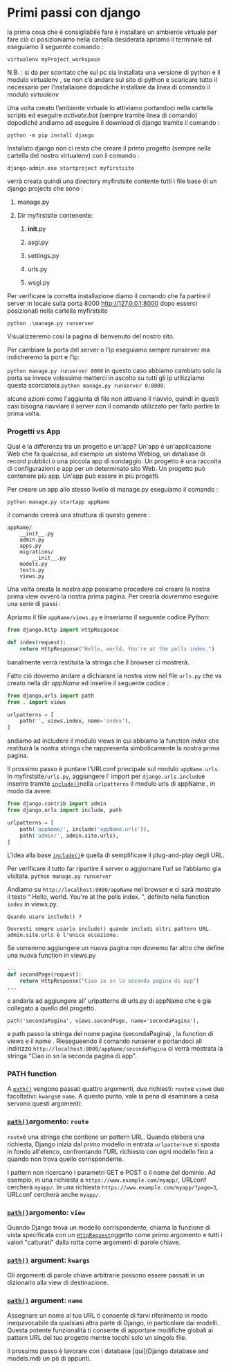 # Primi passi con django

la prima cosa che è consigliabile fare è installare un ambiente virtuale per fare ciò ci posizioniamo nella cartella desiderata apriamo il terminale ed eseguiamo il seguente comando :

`virtualenv myProject_workspace`

N.B. : si da per scontato che sul pc sia installata una versione di python e il modulo virtualenv , se non c’è andare sul sito di python e scaricare tutto il necessario per l’installaione dopodiche installare da linea di comando il modulo *virtualenv* 

Una volta creato l’ambiente virtuale lo attiviamo portandoci nella cartella scripts ed eseguire *activate.bat* (sempre tramite linea di comando) dopodiché andiamo ad eseguire il download di django tramite il comando :

`python -m pip install django`

Installato django non ci resta che creare il primo progetto (sempre nella cartella del nostro virtualenv) con il comando :

`django-admin.exe startproject myfirstsite`

verrà creata quindi una directory myfirstsite contente tutti i file base di un django projects che sono :

1. manage.py

2. Dir myfirstsite contenente:

   1. __init__.py

   2. asgi.py

   3. settings.py

   4. urls.py

   5. wsgi.py

      

Per verificare la corretta installazione diamo il comando che fa partire il server in locale sulla porta 8000  http://127.0.0.1:8000 dopo esserci posizionati nella cartella myfirstsite

`python .\manage.py runserver`

Visualizzeremo cosi la pagina di benvenuto del nostro sito.

Per cambiare la porta del server o l’ip eseguiamo sempre runserver ma indicheremo la port e l’ip:

`python manage.py runserver 8080` in questo caso abbiamo cambiato solo la porta se invece volessimo metterci in ascolto su tutti gli ip utilizziamo questa scorciatoia `python manage.py runserver 0:8000`.

alcune azioni come l'aggiunta di file non attivano il riavvio, quindi in questi casi bisogna riavviare il server con il comando utilizzato per farlo partire la prima volta.

### Progetti vs App

Qual è la differenza tra un progetto e un'app? Un'app è un'applicazione Web che fa qualcosa, ad esempio un sistema Weblog, un database di record pubblici o una piccola app di sondaggio. Un progetto è una raccolta di configurazioni e app per un determinato sito Web. Un progetto può contenere più app. Un'app può essere in più progetti.

Per creare un app allo stesso livello di manage.py eseguiamo il comando :

`python manage.py startapp appName` 

il comando creerà una struttura di questo genere :

```o
appName/
    __init__.py
    admin.py
    apps.py
    migrations/
        __init__.py
    models.py
    tests.py
    views.py
```

Una volta creata la nostra app possiamo procedere col creare la nostra prima view ovvero la nostra prima pagina. Per crearla dovremmo eseguire una serie di passi :

Apriamo il file `appName/views.py` e inseriamo il seguente codice Python:

```python
from django.http import HttpResponse

def index(request):
    return HttpResponse("Hello, world. You're at the polls index.")
```

 banalmente verrà restituita la stringa che il browser ci mostrerà.

Fatto ciò dovremo andare a dichiarare la nostra view nel file `urls.py` che va creato nella dir _appName_ ed inserire il seguente codice :

```python
from django.urls import path
from . import views

urlpatterns = [
    path('', views.index, name='index'),
]
```

andiamo ad includere il modulo views in cui abbiamo la function _index_ che restituirà la nostra stringa che rappresenta simbolicamente la nostra prima pagina.

Il prossimo passo è puntare l'URLconf principale sul modulo `appName.urls`. In myfirstsite`/urls.py`, aggiungere l’ import per `django.urls.include`e inserire tramite [`include()`](https://translate.googleusercontent.com/translate_c?depth=1&hl=it&pto=aue&rurl=translate.google.it&sl=auto&sp=nmt4&tl=it&u=https://docs.djangoproject.com/en/3.0/ref/urls/&usg=ALkJrhixJyLUlqZiubiE0ENQDPUTPylHHg#django.urls.include)nella `urlpatterns` il modulo urls di appName , in modo da avere:

```python
from django.contrib import admin
from django.urls import include, path

urlpatterns = [
    path('appName/', include('appName.urls')),
    path('admin/', admin.site.urls),
]
```

L'idea alla base [`include()`](https://translate.googleusercontent.com/translate_c?depth=1&hl=it&pto=aue&rurl=translate.google.it&sl=auto&sp=nmt4&tl=it&u=https://docs.djangoproject.com/en/3.0/ref/urls/&usg=ALkJrhixJyLUlqZiubiE0ENQDPUTPylHHg#django.urls.include)è quella di semplificare il plug-and-play degli URL.

Per verificare il tutto far ripartire il server o aggiornare l’url se l’abbiamo gia visitata. `python manage.py runserver`

Andiamo su `http://localhost:8000/appName` nel  browser e ci sarà mostrato il testo “ Hello, world. You're at the polls index. ",  definito nella  function `index` in views.py.

```
Quando usare include() ?

Dovresti sempre usarlo include() quando includi altri pattern URL. admin.site.urls è l'unica eccezione.

```

Se vorremmo aggiungere un nuova pagina non dovremo far altro che define una nuova function in views.py 

```python
...
def secondPage(request):
    return HttpResponse("Ciao io sn la seconda pagina di app")
...
```

e andarla ad aggiungere all’ urlpatterns di urls.py di appName che è gia collegato a quello del progetto.

```
path('secondaPagina', views.secondPage, name='secondaPagina'),
```

a path passo la stringa del nome pagina (secondaPagina) , la function di views e il name . Riesegueendo il comando runserer e portandoci all indirizzo `http://localhost:8000/appName/secondaPagina` ci verrà mostrata la stringa "Ciao io sn la seconda pagina di app".

### PATH  function

A [`path()`](https://translate.googleusercontent.com/translate_c?depth=1&hl=it&pto=aue&rurl=translate.google.it&sl=auto&sp=nmt4&tl=it&u=https://docs.djangoproject.com/en/3.0/ref/urls/&usg=ALkJrhixJyLUlqZiubiE0ENQDPUTPylHHg#django.urls.path)  vengono passati quattro argomenti, due richiesti: `route`e `view`e due facoltativi: `kwargs`e `name`. A questo punto, vale la pena di esaminare a cosa servono questi argomenti:

### [`path()`](https://translate.googleusercontent.com/translate_c?depth=1&hl=it&pto=aue&rurl=translate.google.it&sl=auto&sp=nmt4&tl=it&u=https://docs.djangoproject.com/en/3.0/ref/urls/&usg=ALkJrhixJyLUlqZiubiE0ENQDPUTPylHHg#django.urls.path)argomento: `route`

`route`è una stringa che contiene un pattern URL. Quando elabora una richiesta, Django inizia dal primo modello in entrata `urlpatterns`e si sposta in fondo all'elenco, confrontando l'URL richiesto con ogni modello fino a quando non trova quello corrispondente.

I pattern non ricercano i parametri GET e POST o il nome del dominio. Ad esempio, in una richiesta a `https://www.example.com/myapp/`, URLconf cercherà `myapp/`. In una richiesta `https://www.example.com/myapp/?page=3`, URLconf cercherà anche `myapp/`.

### [`path()`](https://translate.googleusercontent.com/translate_c?depth=1&hl=it&pto=aue&rurl=translate.google.it&sl=auto&sp=nmt4&tl=it&u=https://docs.djangoproject.com/en/3.0/ref/urls/&usg=ALkJrhixJyLUlqZiubiE0ENQDPUTPylHHg#django.urls.path)argomento: `view`

Quando Django trova un modello corrispondente, chiama la funzione di vista specificata con un [`HttpRequest`](https://translate.googleusercontent.com/translate_c?depth=1&hl=it&pto=aue&rurl=translate.google.it&sl=auto&sp=nmt4&tl=it&u=https://docs.djangoproject.com/en/3.0/ref/request-response/&usg=ALkJrhiDQ1Lgyu_qZ2VI7DV2EDYA_1huOw#django.http.HttpRequest)oggetto come primo argomento e tutti i valori "catturati" dalla rotta come argomenti di parole chiave.

### [`path()`](https://docs.djangoproject.com/en/3.0/ref/urls/#django.urls.path) argument: `kwargs`

Gli argomenti di parole chiave arbitrarie possono essere passati in un dizionario alla view di destinazione. 

### [`path()`](https://docs.djangoproject.com/en/3.0/ref/urls/#django.urls.path) argument: `name`

Assegnare un nome al tuo URL ti consente di farvi riferimento in modo  inequivocabile da qualsiasi altra parte di Django, in particolare dai  modelli. Questa  potente funzionalità ti consente di apportare modifiche globali ai  pattern URL del tuo progetto mentre tocchi solo un singolo file.

Il prossimo passo è lavorare con i database [qui](Django database and models.md) un pò di appunti.

